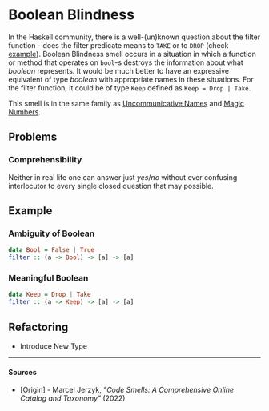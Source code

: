 # Boolean Blindness

In the Haskell community, there is a well-(un)known question about the filter
function - does the filter predicate means to `TAKE` or to `DROP` (check
[example](#example)). Boolean Blindness smell occurs in a situation in which a
function or method that operates on `bool`-s destroys the information about
what _boolean_ represents. It would be much better to have an expressive
equivalent of type _boolean_ with appropriate names in these situations. For
the filter function, it could be of type `Keep` defined as `Keep = Drop |
Take`.

This smell is in the same family as 
[Uncommunicative Names](Uncommunicative%20Names.md) and
[Magic Numbers](Magic%20Numbers.md).

## Problems

### Comprehensibility

Neither in real life one can answer just _yes_/_no_ without ever confusing
interlocutor to every single closed question that may possible.

## Example



### Ambiguity of Boolean

```hs
data Bool = False | True
filter :: (a -> Bool) -> [a] -> [a]
```

### Meaningful Boolean

```hs
data Keep = Drop | Take
filter :: (a -> Keep) -> [a] -> [a]
```



## Refactoring

- Introduce New Type

---

#### Sources

- [Origin] - Marcel Jerzyk, _"Code Smells: A Comprehensive Online Catalog and Taxonomy"_ (2022)
